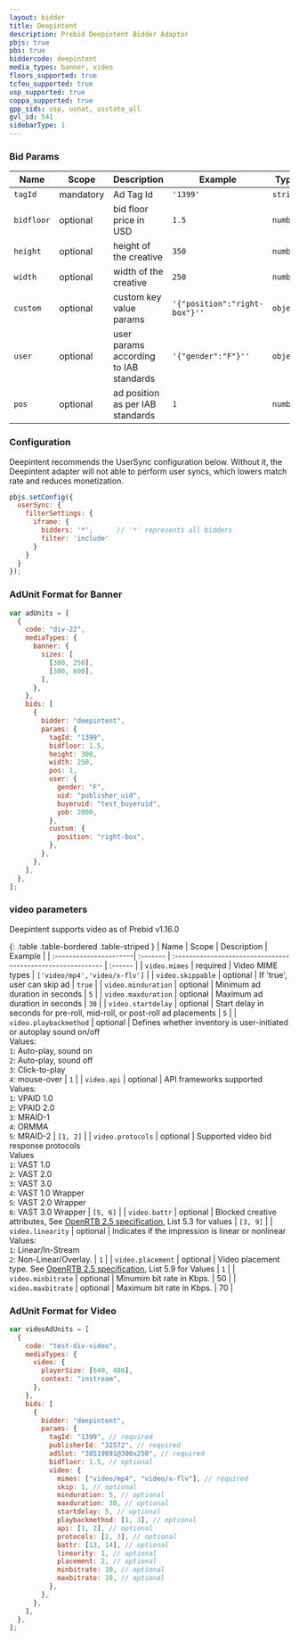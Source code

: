 ```yaml
---
layout: bidder
title: Deepintent
description: Prebid Deepintent Bidder Adaptor
pbjs: true
pbs: true
biddercode: deepintent
media_types: banner, video
floors_supported: true
tcfeu_supported: true
usp_supported: true
coppa_supported: true
gpp_sids: usp, usnat, usstate_all
gvl_id: 541
sidebarType: 1
---
```


### Bid Params

| Name          | Scope    | Description        | Example                      | Type     |
|---------------|----------|--------------------|------------------------------|----------|
| `tagId`       | mandatory| Ad Tag Id             | `'1399'`                  | `string` |
| `bidfloor`    | optional | bid floor price in USD| `1.5`                     | `number` |
| `height`      | optional | height of the creative| `350`                     | `number` |
| `width`       | optional | width of the creative | `250`                     | `number` |
| `custom`      | optional | custom key value params| `'{"position":"right-box"}''`| `object` |
| `user`        | optional | user params according to IAB standards | `'{"gender":"F"}''`| `object` |
| `pos`         | optional | ad position as per IAB standards       | `1`                | `number` |

### Configuration

Deepintent recommends the UserSync configuration below.  Without it, the Deepintent adapter will not able to perform user syncs, which lowers match rate and reduces monetization.

```javascript
pbjs.setConfig({
  userSync: {
    filterSettings: {
      iframe: {
        bidders: '*',      // '*' represents all bidders
        filter: 'include'
      }
    }
  }
});
```

### AdUnit Format for Banner

```javascript
var adUnits = [
  {
    code: "div-22",
    mediaTypes: {
      banner: {
        sizes: [
          [300, 250],
          [300, 600],
        ],
      },
    },
    bids: [
      {
        bidder: "deepintent",
        params: {
          tagId: "1399",
          bidfloor: 1.5,
          height: 300,
          width: 250,
          pos: 1,
          user: {
            gender: "F",
            uid: "publisher_uid",
            buyeruid: "test_buyeruid",
            yob: 2000,
          },
          custom: {
            position: "right-box",
          },
        },
      },
    ],
  },
];
```

### video parameters

Deepintent supports video as of Prebid v1.16.0

{: .table .table-bordered .table-striped }
| Name                      | Scope    | Description                                                  | Example |
| :----------------------| :------- | :---------------------------------------------------------- | :------ |
| `video.mimes`          | required | Video MIME types                                               | `['video/mp4','video/x-flv']` |
| `video.skippable`      | optional | If 'true', user can skip ad                                   | `true` |
| `video.minduration`      | optional | Minimum ad duration in seconds                              | `5` |
| `video.maxduration`       | optional | Maximum ad duration in seconds                               | `30` |
| `video.startdelay`      | optional | Start delay in seconds for pre-roll, mid-roll, or post-roll ad placements | `5` |
| `video.playbackmethod` | optional | Defines whether inventory is user-initiated or autoplay sound on/off<br/>Values:<br/>`1`: Auto-play, sound on<br/>`2`: Auto-play, sound off<br/>`3`: Click-to-play<br/>`4`: mouse-over      | `1` |
| `video.api`              | optional | API frameworks supported<br/>Values:<br/>`1`: VPAID 1.0<br/>`2`: VPAID 2.0<br/>`3`: MRAID-1<br/>`4`: ORMMA<br/>`5`: MRAID-2                                                                            | `[1, 2]` |
| `video.protocols`      | optional |  Supported video bid response protocols<br/>Values<br/>`1`: VAST 1.0<br/>`2`: VAST 2.0<br/>`3`: VAST 3.0<br/> `4`: VAST 1.0 Wrapper<br/>`5`: VAST 2.0 Wrapper<br/>`6`: VAST 3.0 Wrapper            | `[5, 6]` |
| `video.battr`          | optional | Blocked creative attributes, See [OpenRTB 2.5 specification](https://www.iab.com/wp-content/uploads/2016/03/OpenRTB-API-Specification-Version-2-5-FINAL.pdf), List 5.3 for values             | `[3, 9]` |
| `video.linearity`      | optional | Indicates if the impression is linear or nonlinear<br/>Values:<br/>`1`: Linear/In-Stream<br/>`2`: Non-Linear/Overlay.                                                                                | `1` |
| `video.placement`      | optional | Video placement type.  See [OpenRTB 2.5 specification](https://www.iab.com/wp-content/uploads/2016/03/OpenRTB-API-Specification-Version-2-5-FINAL.pdf), List 5.9 for Values                            | `1` |
| `video.minbitrate`      | optional | Minumim bit rate in Kbps.                                   | 50 |
| `video.maxbitrate`      | optional | Maximum bit rate in Kbps.                                   | 70 |

### AdUnit Format for Video

```javascript
var videoAdUnits = [
  {
    code: "test-div-video",
    mediaTypes: {
      video: {
        playerSize: [640, 480],
        context: "instream",
      },
    },
    bids: [
      {
        bidder: "deepintent",
        params: {
          tagId: "1399", // required
          publisherId: "32572", // required
          adSlot: "38519891@300x250", // required
          bidfloor: 1.5, // optional
          video: {
            mimes: ["video/mp4", "video/x-flv"], // required
            skip: 1, // optional
            minduration: 5, // optional
            maxduration: 30, // optional
            startdelay: 5, // optional
            playbackmethod: [1, 3], // optional
            api: [1, 2], // optional
            protocols: [2, 3], // optional
            battr: [13, 14], // optional
            linearity: 1, // optional
            placement: 2, // optional
            minbitrate: 10, // optional
            maxbitrate: 10, // optional
          },
        },
      },
    ],
  },
];
```
